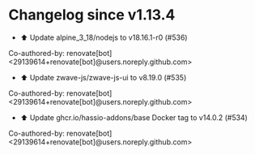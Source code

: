 # Changelog since v1.13.4
- ⬆️ Update alpine_3_18/nodejs to v18.16.1-r0 (#536)

Co-authored-by: renovate[bot] <29139614+renovate[bot]@users.noreply.github.com> 
- ⬆️ Update zwave-js/zwave-js-ui to v8.19.0 (#535)

Co-authored-by: renovate[bot] <29139614+renovate[bot]@users.noreply.github.com> 
- ⬆️ Update ghcr.io/hassio-addons/base Docker tag to v14.0.2 (#534)

Co-authored-by: renovate[bot] <29139614+renovate[bot]@users.noreply.github.com> 
